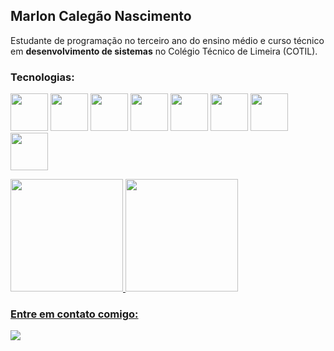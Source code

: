 ## Marlon Calegão Nascimento

Estudante de programação no terceiro ano do ensino médio e curso técnico em **desenvolvimento de sistemas** no Colégio Técnico de Limeira (COTIL).

### Tecnologias:
<img width="60px" height="60px" src="https://cdn.jsdelivr.net/gh/devicons/devicon@latest/icons/c/c-original.svg" /> <img width="60px" height="60px" src="https://cdn.jsdelivr.net/gh/devicons/devicon@latest/icons/csharp/csharp-original.svg" /> <img width="60px" height="60px" src="https://cdn.jsdelivr.net/gh/devicons/devicon@latest/icons/cplusplus/cplusplus-original.svg" /> <img width="60px" height="60px" src="https://cdn.jsdelivr.net/gh/devicons/devicon@latest/icons/java/java-original-wordmark.svg" /> <img width="60px" height="60px" src="https://cdn.jsdelivr.net/gh/devicons/devicon@latest/icons/mysql/mysql-original-wordmark.svg" /> <img width="60px" height="60px" src="https://cdn.jsdelivr.net/gh/devicons/devicon@latest/icons/html5/html5-original-wordmark.svg" /> <img width="60px" height="60px" src="https://cdn.jsdelivr.net/gh/devicons/devicon@latest/icons/flutter/flutter-original.svg" /> <img width="60px" height="60px" src="https://cdn.jsdelivr.net/gh/devicons/devicon@latest/icons/dart/dart-original.svg" />

<div>
<a href="https://github.com/marloncalegao">
<img loading="lazy" height="180em" src="https://github-readme-stats.vercel.app/api/top-langs/?username=marloncalegao&layout=compact&langs_count=7&theme=dracula"/>
<img loading="lazy" height="180em" src="https://github-readme-stats.vercel.app/api?username=marloncalegao&show_icons=true&theme=dracula&include_all_commits=true&count_private=true"/>
</div>

### Entre em contato comigo:
<div>
  <a href="https://instagram.com/marloncalegao" target="_blank"><img loading="lazy" src="https://img.shields.io/badge/-Instagram-%23E4405F?style=for-the-badge&logo=instagram&logoColor=white" target="_blank"></a>
</div>
